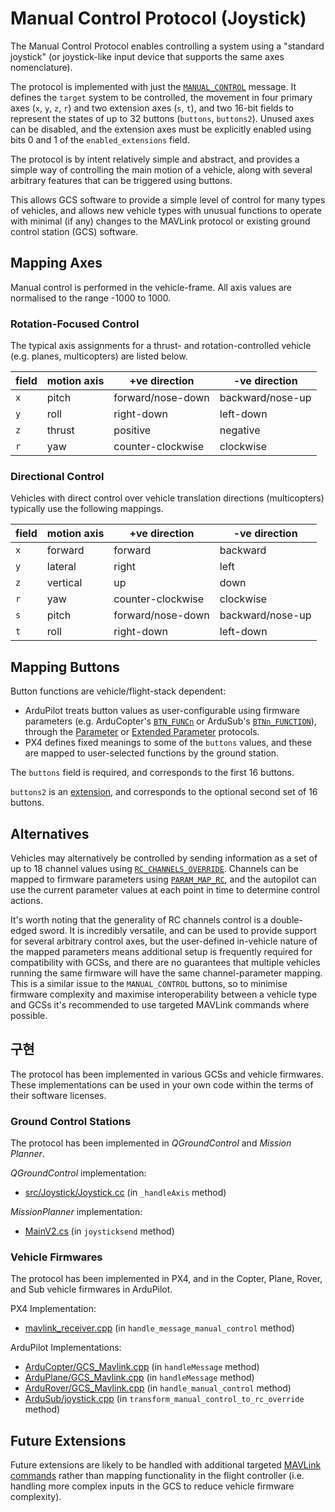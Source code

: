 # Manual Control Protocol (Joystick)

The Manual Control Protocol enables controlling a system using a "standard joystick" (or joystick-like input device that supports the same axes nomenclature).

The protocol is implemented with just the [`MANUAL_CONTROL`](../messages/common.md#MANUAL_CONTROL) message.
It defines the `target` system to be controlled, the movement in four primary axes (`x`, `y`, `z`, `r`) and two extension axes (`s`, `t`), and two 16-bit fields to represent the states of up to 32 buttons (`buttons`, `buttons2`).
Unused axes can be disabled, and the extension axes must be explicitly enabled using bits 0 and 1 of the `enabled_extensions` field.

The protocol is by intent relatively simple and abstract, and provides a simple way of controlling the main motion of a vehicle, along with several arbitrary features that can be triggered using buttons.

This allows GCS software to provide a simple level of control for many types of vehicles, and allows new vehicle types with unusual functions to operate with minimal (if any) changes to the MAVLink protocol or existing ground control station (GCS) software.

## Mapping Axes

Manual control is performed in the vehicle-frame.
All axis values are normalised to the range -1000 to 1000.

### Rotation-Focused Control

The typical axis assignments for a thrust- and rotation-controlled vehicle (e.g. planes, multicopters) are listed below.

| field | motion axis | +ve direction     | -ve direction    |
| ----- | ----------- | ----------------- | ---------------- |
| `x`   | pitch       | forward/nose-down | backward/nose-up |
| `y`   | roll        | right-down        | left-down        |
| `z`   | thrust      | positive          | negative         |
| `r`   | yaw         | counter-clockwise | clockwise        |

### Directional Control

Vehicles with direct control over vehicle translation directions (multicopters) typically use the following mappings.

| field | motion axis | +ve direction     | -ve direction    |
| ----- | ----------- | ----------------- | ---------------- |
| `x`   | forward     | forward           | backward         |
| `y`   | lateral     | right             | left             |
| `z`   | vertical    | up                | down             |
| `r`   | yaw         | counter-clockwise | clockwise        |
| `s`   | pitch       | forward/nose-down | backward/nose-up |
| `t`   | roll        | right-down        | left-down        |

## Mapping Buttons

Button functions are vehicle/flight-stack dependent:

- ArduPilot treats button values as user-configurable using firmware parameters (e.g. ArduCopter's [`BTN_FUNCn`](https://ardupilot.org/copter/docs/parameters.html#btn-func1-button-pin-1-rc-channel-function) or ArduSub's [`BTNn_FUNCTION`](https://ardupilot.org/sub/docs/buttons.html)), through the [Parameter](./parameter.md) or [Extended Parameter](./parameter_ext.md) protocols.
- PX4 defines fixed meanings to some of the `buttons` values, and these are mapped to user-selected functions by the ground station.

The `buttons` field is required, and corresponds to the first 16 buttons.

`buttons2` is an [extension](https://mavlink.io/en/guide/define_xml_element.html#message_extensions), and corresponds to the optional second set of 16 buttons.

## Alternatives

Vehicles may alternatively be controlled by sending information as a set of up to 18 channel values using [`RC_CHANNELS_OVERRIDE`](../messages/common.md#RC_CHANNELS_OVERRIDE).
Channels can be mapped to firmware parameters using [`PARAM_MAP_RC`](../messages/common.md#PARAM_MAP_RC), and the autopilot can use the current parameter values at each point in time to determine control actions.

It's worth noting that the generality of RC channels control is a double-edged sword.
It is incredibly versatile, and can be used to provide support for several arbitrary control axes, but the user-defined in-vehicle nature of the mapped parameters means additional setup is frequently required for compatibility with GCSs, and there are no guarantees that multiple vehicles running the same firmware will have the same channel-parameter mapping.
This is a similar issue to the `MANUAL_CONTROL` buttons, so to minimise firmware complexity and maximise interoperability between a vehicle type and GCSs it's recommended to use targeted MAVLink commands where possible.

## 구현

The protocol has been implemented in various GCSs and vehicle firmwares.
These implementations can be used in your own code within the terms of their software licenses.

### Ground Control Stations

The protocol has been implemented in _QGroundControl_ and _Mission Planner_.

_QGroundControl_ implementation:

- [src/Joystick/Joystick.cc](https://github.com/mavlink/qgroundcontrol/blob/master/src/Joystick/Joystick.cc) (in `_handleAxis` method)

_MissionPlanner_ implementation:

- [MainV2.cs](https://github.com/ArduPilot/MissionPlanner/blob/master/MainV2.cs) (in `joysticksend` method)

### Vehicle Firmwares

The protocol has been implemented in PX4, and in the Copter, Plane, Rover, and Sub vehicle firmwares in ArduPilot.

PX4 Implementation:

- [mavlink_receiver.cpp](https://github.com/PX4/PX4-Autopilot/blob/master/src/modules/mavlink/mavlink_receiver.cpp) (in `handle_message_manual_control` method)

ArduPilot Implementations:

- [ArduCopter/GCS_Mavlink.cpp](https://github.com/ArduPilot/ardupilot/blob/master/ArduCopter/GCS_Mavlink.cpp) (in `handleMessage` method)
- [ArduPlane/GCS_Mavlink.cpp](https://github.com/ArduPilot/ardupilot/blob/master/ArduPlane/GCS_Mavlink.cpp) (in `handleMessage` method)
- [ArduRover/GCS_Mavlink.cpp](https://github.com/ArduPilot/ardupilot/blob/master/ArduRover/GCS_Mavlink.cpp) (in `handle_manual_control` method)
- [ArduSub/joystick.cpp](https://github.com/ArduPilot/ardupilot/blob/master/ArduSub/joystick.cpp) (in `transform_manual_control_to_rc_override` method)

## Future Extensions

Future extensions are likely to be handled with additional targeted [MAVLink commands](./command.md) rather than mapping functionality in the flight controller (i.e. handling more complex inputs in the GCS to reduce vehicle firmware complexity).
